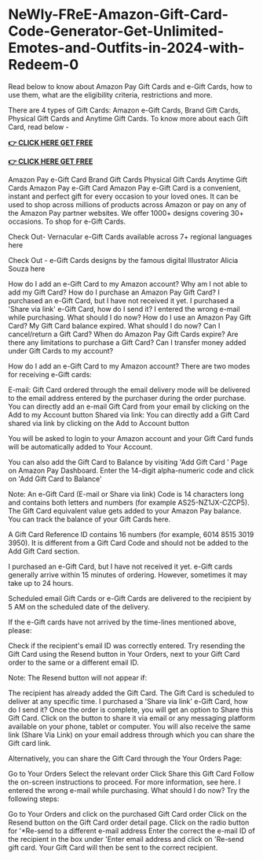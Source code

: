 # NeWly-FReE-Amazon-Gift-Card-Code-Generator-Get-Unlimited-Emotes-and-Outfits-in-2024-with-Redeem-0

Read below to know about Amazon Pay Gift Cards and e-Gift Cards, how to use them, what are the eligibility criteria, restrictions and more.

There are 4 types of Gift Cards: Amazon e-Gift Cards, Brand Gift Cards, Physical Gift Cards and Anytime Gift Cards. To know more about each Gift Card, read below -

**[👉 CLICK HERE GET FREE](https://tinyurl.com/yc222nxj)**

**[👉 CLICK HERE GET FREE](https://tinyurl.com/yc222nxj)**


Amazon Pay e-Gift Card
Brand Gift Cards
Physical Gift Cards
Anytime Gift Cards
Amazon Pay e-Gift Card
Amazon Pay e-Gift Card is a convenient, instant and perfect gift for every occasion to your loved ones. It can be used to shop across millions of products across Amazon or pay on any of the Amazon Pay partner websites. We offer 1000+ designs covering 30+ occasions. To shop for e-Gift Cards.

Check Out- Vernacular e-Gift Cards available across 7+ regional languages here

Check Out - e-Gift Cards designs by the famous digital Illustrator Alicia Souza here


How do I add an e-Gift Card to my Amazon account?
Why am I not able to add my Gift Card?
How do I purchase an Amazon Pay Gift Card?
I purchased an e-Gift Card, but I have not received it yet.
I purchased a 'Share via link' e-Gift Card, how do I send it?
I entered the wrong e-mail while purchasing. What should I do now?
How do I use an Amazon Pay Gift Card?
My Gift Card balance expired. What should I do now?
Can I cancel/return a Gift Card?
When do Amazon Pay Gift Cards expire?
Are there any limitations to purchase a Gift Card?
Can I transfer money added under Gift Cards to my account?


How do I add an e-Gift Card to my Amazon account?
There are two modes for receiving e-Gift cards:


E-mail: Gift Card ordered through the email delivery mode will be delivered to the email address entered by the purchaser during the order purchase. You can directly add an e-mail Gift Card from your email by clicking on the Add to my Account button
Shared via link: You can directly add a Gift Card shared via link by clicking on the Add to Account button


You will be asked to login to your Amazon account and your Gift Card funds will be automatically added to Your Account.

You can also add the Gift Card to Balance by visiting 'Add Gift Card ' Page on Amazon Pay Dashboard. Enter the 14-digit alpha-numeric code and click on 'Add Gift Card to Balance'

Note: An e-Gift Card (E-mail or Share via link) Code is 14 characters long and contains both letters and numbers (for example AS25-NZ1JX-CZCP5). The Gift Card equivalent value gets added to your Amazon Pay balance. You can track the balance of your Gift Cards here.

A Gift Card Reference ID contains 16 numbers (for example, 6014 8515 3019 3950). It is different from a Gift Card Code and should not be added to the Add Gift Card section.

I purchased an e-Gift Card, but I have not received it yet.
e-Gift cards generally arrive within 15 minutes of ordering. However, sometimes it may take up to 24 hours.

Scheduled email Gift Cards or e-Gift Cards are delivered to the recipient by 5 AM on the scheduled date of the delivery.

If the e-Gift cards have not arrived by the time-lines mentioned above, please:


Check if the recipient's email ID was correctly entered.
Try resending the Gift Card using the Resend button in Your Orders, next to your Gift Card order to the same or a different email ID.


Note: The Resend button will not appear if:


The recipient has already added the Gift Card.
The Gift Card is scheduled to deliver at any specific time.
I purchased a 'Share via link' e-Gift Card, how do I send it?
Once the order is complete, you will get an option to Share this Gift Card. Click on the button to share it via email or any messaging platform available on your phone, tablet or computer. You will also receive the same link (Share Via Link) on your email address through which you can share the Gift card link.

Alternatively, you can share the Gift Card through the Your Orders Page:


Go to Your Orders
Select the relevant order
Click Share this Gift Card
Follow the on-screen instructions to proceed. For more information, see here.
I entered the wrong e-mail while purchasing. What should I do now?
Try the following steps:


Go to Your Orders and click on the purchased Gift Card order
Click on the Resend button on the Gift Card order detail page.
Click on the radio button for '*Re-send to a different e-mail address
Enter the correct the e-mail ID of the recipient in the box under 'Enter email address and click on 'Re-send gift card. Your Gift Card will then be sent to the correct recipient.
